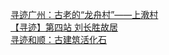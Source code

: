   
[寻迹广州：古老的“龙舟村”——上漖村](http://www.dianyue.me/archives/737/l5tu4bj8hezqaqmr/)  
[【寻迹】第四站   刘长胜故居](http://www.dianyue.me/archives/418/t4umotlkxeoqh2bf/)  
[寻迹和顺：古建筑活化石](http://www.dianyue.me/archives/292/x1f65pxdsgi3weo5/)
